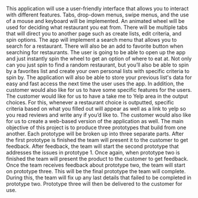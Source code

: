 This application will use a user-friendly interface that allows you to interact with
different features. Tabs, drop-down menus, swipe menus, and the use of a mouse
and keyboard will be implemented. An animated wheel will be used for deciding
what restaurant you eat from. There will be multiple tabs that will direct you to
another page such as create lists, edit criteria, and spin options. The app will
implement a search menu that allows you to search for a restaurant. There will also
be an add to favorite button when searching for restaurants.
The user is going to be able to open up the app and just instantly spin the wheel to
get an option of where to eat at. Not only can you just spin to find a random
restaurant, but you’ll also be able to spin by a favorites list and create your own
personal lists with specific criteria to spin by. The application will also be able to
store your previous list's data for easy and fast access the next time the user uses
the app.
In addition, the customer would also like for us to have some specific features for
the users. The customer would like for us to have a take me to Yelp area in the
output choices. For this, whenever a restaurant choice is outputted, specific criteria
based on what you filled out will appear as well as a link to yelp so you read
reviews and write any if you’d like to. The customer would also like for us to
create a web-based version of the application as well.
The main objective of this project is to produce three prototypes that build from
one another. Each prototype will be broken up into three separate parts. After the
first prototype is finished the team will present it to the customer to get feedback.
After feedback, the team will start the second prototype that addresses the issues in
prototype 1. Once again, when prototype two is finished the team will present the
product to the customer to get feedback. Once the team receives feedback about
prototype two, the team will start on prototype three. This will be the final
prototype the team will complete. During this, the team will fix up any last details
that failed to be completed in prototype two. Prototype three will then be delivered
to the customer for use.
